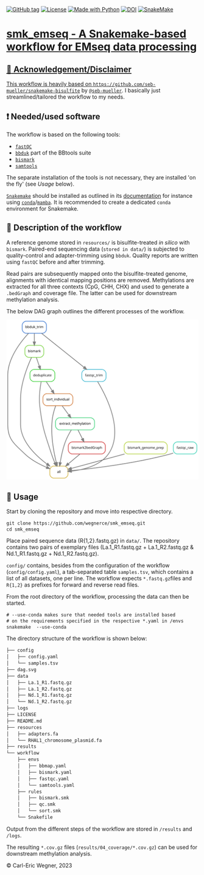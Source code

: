 

<a href="https://github.com/wegnerce/smk_emseq/releases/"><img src="https://img.shields.io/github/tag/wegnerce/smk_rnaseq?include_prereleases=&sort=semver&color=blue" alt="GitHub tag"></a>  <a href="#license"><img src="https://img.shields.io/badge/License-GPL3-blue" alt="License"></a> <a href="https://python.org" title="Go to Python homepage"><img src="https://img.shields.io/badge/Python-%3E=3.6-blue?logo=python&logoColor=white" alt="Made with Python"></a> <a href="https://zenodo.org/badge/latestdoi/660514400"><img src="https://zenodo.org/badge/660514400.svg" alt="DOI"></a> <a href="https://snakemake.github.io"><img src="https://img.shields.io/badge/snakemake-≥6.1.0-brightgreen.svg" alt="SnakeMake">
# smk_emseq - A Snakemake-based workflow for EMseq data processing
## :pushpin: Acknowledgement/Disclaimer
This workflow is heavily based on [`https://github.com/seb-mueller/snakemake-bisulfite`](https://github.com/seb-mueller/snakemake-bisulfite) by [`@seb-mueller`](https://github.com/seb-mueller). I basically just streamlined/tailored the workflow to my needs.

## :exclamation: Needed/used software
The workflow is based on the following tools: 
- [`fastQC`](https://www.bioinformatics.babraham.ac.uk/projects/fastqc/)
- [`bbduk`](https://jgi.doe.gov/data-and-tools/software-tools/bbtools/)  part of the BBtools suite
- [`bismark`](https://github.com/FelixKrueger/Bismark) 
- [`samtools`](http://www.htslib.org/)

The separate installation of the tools is not necessary, they are installed 'on the fly' (see _Usage_ below).

[`Snakemake`](https://snakemake.github.io/) should be installed as outlined in its [documentation](https://snakemake.readthedocs.io/en/stable/getting_started/installation.html) for instance using [`conda`](https://docs.conda.io/en/latest/miniconda.html)/[`mamba`](https://github.com/conda-forge/miniforge#mambaforge). It is recommended to create a dedicated `conda` environment for Snakemake.

## :blue_book: Description of the workflow
A reference genome stored in `resources/` is bisulfite-treated _in silico_ with `bismark`. Paired-end sequencing data (`stored in data/`) is subjected to quality-control and adapter-trimming using `bbduk`. Quality reports are written using `fastQC` before and after trimming. 

Read pairs are subsequently mapped onto the bisulfite-treated genome, alignments with identical mapping positions are removed. Methylations are extracted for all three contexts (CpG, CHH, CHX) and used to generate a `.bedGraph` and coverage file. The latter can be used for downstream methylation analysis.

The below DAG graph outlines the different processes of the workflow.

![DAG of smk_emseq.](dag.svg)

## :hammer: Usage
Start by cloning the repository and move into respective directory.
```
git clone https://github.com/wegnerce/smk_emseq.git
cd smk_emseq
```
Place paired sequence data (R{1,2}.fastq.gz) in `data/`. The repository contains two pairs of exemplary files (La.1_R1.fastq.gz + La.1_R2.fastq.gz & Nd.1_R1.fastq.gz + Nd.1_R2.fastq.gz).

`config/` contains, besides from the configuration of the workflow (`config/config.yaml`), a tab-separated table `samples.tsv`, which contains a list of all datasets, one per line. The workflow expects `*.fastq.gz`files and `R{1,2}` as prefixes for forward and reverse read files.

From the root directory of the workflow, processing the data can then be started.
```
# --use-conda makes sure that needed tools are installed based
# on the requirements specified in the respective *.yaml in /envs
snakemake  --use-conda
```
The directory structure of the workflow is shown below:
```bash
├── config
│   ├── config.yaml
│   └── samples.tsv
├── dag.svg
├── data
│   ├── La.1_R1.fastq.gz
│   ├── La.1_R2.fastq.gz
│   ├── Nd.1_R1.fastq.gz
│   └── Nd.1_R2.fastq.gz
├── logs
├── LICENSE
├── README.md
├── resources
│   ├── adapters.fa
│   └── RHAL1_chromosome_plasmid.fa
├── results
└── workflow
    ├── envs
    │   ├── bbmap.yaml
    │   ├── bismark.yaml
    │   ├── fastqc.yaml
    │   └── samtools.yaml
    ├── rules
    │   ├── bismark.smk
    │   ├── qc.smk
    │   └── sort.smk
    └── Snakefile
```
Output from the different steps of the workflow are stored in `/results` and `/logs`. 

The resulting `*.cov.gz` files (`results/04_coverage/*.cov.gz`) can be used for downstream methylation analysis.

:copyright: Carl-Eric Wegner, 2023

